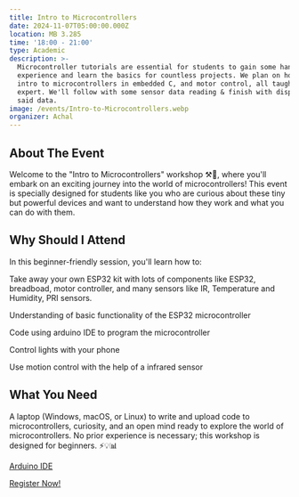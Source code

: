 ```yaml
---
title: Intro to Microcontrollers
date: 2024-11-07T05:00:00.000Z
location: MB 3.285
time: '18:00 - 21:00'
type: Academic
description: >-
  Microcontroller tutorials are essential for students to gain some hands on
  experience and learn the basics for countless projects. We plan on hosting an
  intro to microcontrollers in embedded C, and motor control, all taught by an
  expert. We'll follow with some sensor data reading & finish with displaying
  said data.
image: /events/Intro-to-Microcontrollers.webp
organizer: Achal
---
```


## About The Event

Welcome to the "Intro to Microcontrollers" workshop ⚒🤖, where you'll embark on an exciting journey into the world of microcontrollers! This event is specially designed for students like you who are curious about these tiny but powerful devices and want to understand how they work and what you can do with them.

## Why Should I Attend

In this beginner-friendly session, you'll learn how to:

Take away your own ESP32 kit with lots of components like ESP32, breadboad, motor controller, and many sensors like IR, Temperature and Humidity, PRI sensors.

Understanding of basic functionality of the ESP32 microcontroller

Code using arduino IDE to program the microcontroller

Control lights with your phone

Use motion control with the help of a infrared sensor

## What You Need

A laptop (Windows, macOS, or Linux) to write and upload code to microcontrollers, curiosity, and an open mind ready to explore the world of microcontrollers. No prior experience is necessary; this workshop is designed for beginners. ⚡💡📊

[Arduino IDE](https://www.zeffy.com/en-CA/ticketing/0099459e-7500-43ec-aac4-bec7a40480b6)

[Register Now!](https://www.zeffy.com/en-CA/ticketing/6c3517eb-8293-439f-b291-970a0459aab7)
